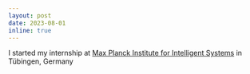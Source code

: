 ```yaml
---
layout: post
date: 2023-08-01
inline: true
---
```

I started my internship at [Max Planck Institute for Intelligent Systems](https://is.mpg.de/) in Tübingen, Germany 
